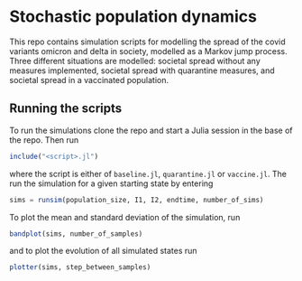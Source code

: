 # Stochastic population dynamics

This repo contains simulation scripts for modelling the spread of the
covid variants omicron and delta in society, modelled as a Markov jump
process. Three different situations are modelled: societal spread without any
measures implemented, societal spread with quarantine measures, and societal
spread in a vaccinated population.

## Running the scripts

To run the simulations clone the repo and start a Julia session in the base of
the repo. Then run

```julia
include("<script>.jl")
```
where the script is either of `baseline.jl`, `quarantine.jl` or `vaccine.jl`. 
The run the simulation for a given starting state by entering
```julia
sims = runsim(population_size, I1, I2, endtime, number_of_sims)
```
To plot the mean and standard deviation of the simulation, run 
```julia
bandplot(sims, number_of_samples)
```
and to plot the evolution of all simulated states run
```julia
plotter(sims, step_between_samples)
```

